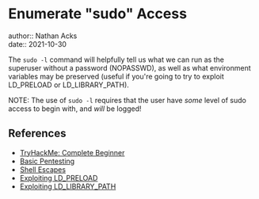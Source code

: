 # Enumerate "sudo" Access

author:: Nathan Acks  
date:: 2021-10-30

The `sudo -l` command will helpfully tell us what we can run as the superuser without a password (NOPASSWD), as well as what environment variables may be preserved (useful if you're going to try to exploit LD_PRELOAD or LD_LIBRARY_PATH).

NOTE: The use of `sudo -l` requires that the user have *some* level of sudo access to begin with, and *will* be logged!

## References

* [TryHackMe: Complete Beginner](tryhackme-complete-beginner.md)
* [Basic Pentesting](tryhackme-basic-pentesting.md)
* [Shell Escapes](shell-escapes.md)
* [Exploiting LD_PRELOAD](exploiting-ld-preload.md)
* [Exploiting LD_LIBRARY_PATH](exploiting-ld-library-path.md)
